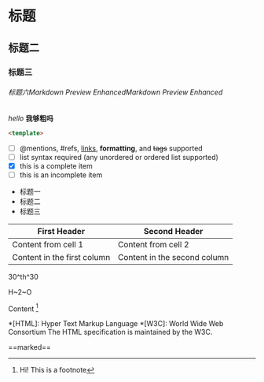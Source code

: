 # 标题
## 标题二
### 标题三
###### 标题六Markdown Preview EnhancedMarkdown Preview Enhanced
*hello*
**我够粗吗**
```html {.line-numbers} {highlight=10}
<template>
```

- [ ] @mentions, #refs, [links](), **formatting**, and <del>tags</del> supported
- [ ] list syntax required (any unordered or ordered list supported)
- [x] this is a complete item
- [ ] this is an incomplete item

* 标题一
* 标题二
* 标题三

First Header | Second Header
------------ | -------------
Content from cell 1 | Content from cell 2
Content in the first column | Content in the second column

30^th^30

H~2~O

Content [^1]
[^1]: Hi! This is a footnote

*[HTML]: Hyper Text Markup Language
*[W3C]:  World Wide Web Consortium
The HTML specification
is maintained by the W3C.

==marked==